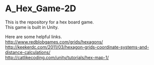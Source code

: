 # A_Hex_Game-2D
This is the repository for a hex board game.  
This game is built in Unity.  

Here are some helpful links.  
http://www.redblobgames.com/grids/hexagons/  
http://keekerdc.com/2011/03/hexagon-grids-coordinate-systems-and-distance-calculations/  
http://catlikecoding.com/unity/tutorials/hex-map-1/
